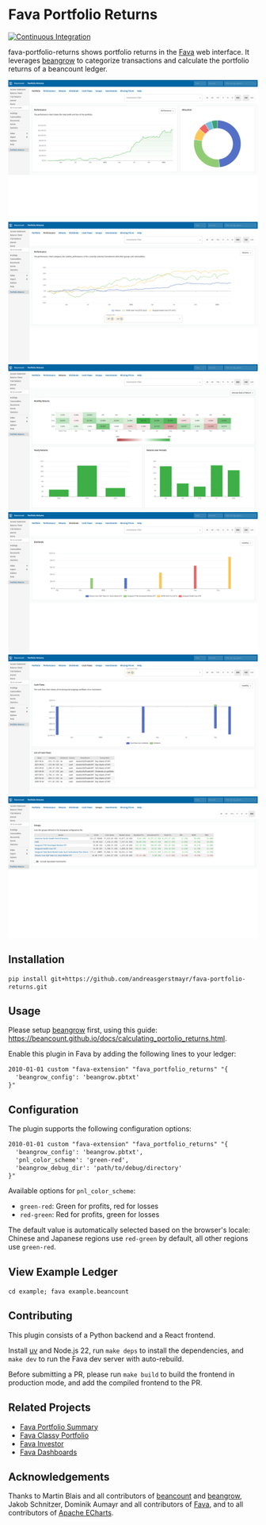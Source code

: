# Fava Portfolio Returns
[![Continuous Integration](https://github.com/andreasgerstmayr/fava-portfolio-returns/actions/workflows/continuous-integration.yaml/badge.svg)](https://github.com/andreasgerstmayr/fava-portfolio-returns/actions/workflows/continuous-integration.yaml)

fava-portfolio-returns shows portfolio returns in the [Fava](https://github.com/beancount/fava) web interface. It leverages [beangrow](https://github.com/beancount/beangrow) to categorize transactions and calculate the portfolio returns of a beancount ledger.

[![Portfolio](frontend/tests/e2e/pages.test.ts-snapshots/PNG-Snapshot-Tests-Light-Theme-Portfolio-1-chromium-linux.png)](frontend/tests/e2e/pages.test.ts-snapshots/PNG-Snapshot-Tests-Light-Theme-Portfolio-1-chromium-linux.png)
[![Performance](frontend/tests/e2e/pages.test.ts-snapshots/PNG-Snapshot-Tests-Light-Theme-Performance-1-chromium-linux.png)](frontend/tests/e2e/pages.test.ts-snapshots/PNG-Snapshot-Tests-Light-Theme-Performance-1-chromium-linux.png)
[![Returns](frontend/tests/e2e/pages.test.ts-snapshots/PNG-Snapshot-Tests-Light-Theme-Returns-1-chromium-linux.png)](frontend/tests/e2e/pages.test.ts-snapshots/PNG-Snapshot-Tests-Light-Theme-Returns-1-chromium-linux.png)
[![Dividends](frontend/tests/e2e/pages.test.ts-snapshots/PNG-Snapshot-Tests-Light-Theme-Dividends-1-chromium-linux.png)](frontend/tests/e2e/pages.test.ts-snapshots/PNG-Snapshot-Tests-Light-Theme-Dividends-1-chromium-linux.png)
[![Cash Flows](frontend/tests/e2e/pages.test.ts-snapshots/PNG-Snapshot-Tests-Light-Theme-Cash-Flows-1-chromium-linux.png)](frontend/tests/e2e/pages.test.ts-snapshots/PNG-Snapshot-Tests-Light-Theme-Cash-Flows-1-chromium-linux.png)
[![Groups](frontend/tests/e2e/pages.test.ts-snapshots/PNG-Snapshot-Tests-Light-Theme-Groups-1-chromium-linux.png)](frontend/tests/e2e/pages.test.ts-snapshots/PNG-Snapshot-Tests-Light-Theme-Groups-1-chromium-linux.png)

## Installation
```
pip install git+https://github.com/andreasgerstmayr/fava-portfolio-returns.git
```

## Usage
Please setup [beangrow](https://github.com/beancount/beangrow) first, using this guide: https://beancount.github.io/docs/calculating_portolio_returns.html.

Enable this plugin in Fava by adding the following lines to your ledger:
```
2010-01-01 custom "fava-extension" "fava_portfolio_returns" "{
  'beangrow_config': 'beangrow.pbtxt'
}"
```

## Configuration
The plugin supports the following configuration options:
```
2010-01-01 custom "fava-extension" "fava_portfolio_returns" "{
  'beangrow_config': 'beangrow.pbtxt',
  'pnl_color_scheme': 'green-red',
  'beangrow_debug_dir': 'path/to/debug/directory'
}"
```

Available options for `pnl_color_scheme`:

- `green-red`: Green for profits, red for losses
- `red-green`: Red for profits, green for losses

The default value is automatically selected based on the browser's locale: Chinese and Japanese regions use `red-green` by default, all other regions use `green-red`.

## View Example Ledger
`cd example; fava example.beancount`

## Contributing
This plugin consists of a Python backend and a React frontend.

Install [uv](https://docs.astral.sh/uv/) and Node.js 22, run `make deps` to install the dependencies, and `make dev` to run the Fava dev server with auto-rebuild.

Before submitting a PR, please run `make build` to build the frontend in production mode, and add the compiled frontend to the PR.

## Related Projects
* [Fava Portfolio Summary](https://github.com/PhracturedBlue/fava-portfolio-summary)
* [Fava Classy Portfolio](https://github.com/seltzered/fava-classy-portfolio)
* [Fava Investor](https://github.com/redstreet/fava_investor)
* [Fava Dashboards](https://github.com/andreasgerstmayr/fava-dashboards)

## Acknowledgements
Thanks to Martin Blais and all contributors of [beancount](https://github.com/beancount/beancount) and [beangrow](https://github.com/beancount/beangrow),
Jakob Schnitzer, Dominik Aumayr and all contributors of [Fava](https://github.com/beancount/fava),
and to all contributors of [Apache ECharts](https://echarts.apache.org).
